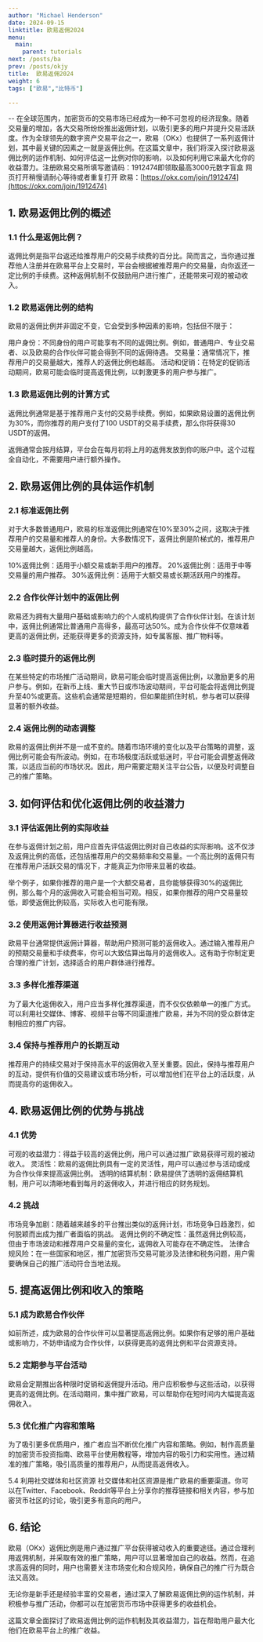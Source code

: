 ```yaml
---
author: "Michael Henderson"
date: 2024-09-15
linktitle: 欧易返佣2024
menu:
  main:
    parent: tutorials
next: /posts/ba
prev: /posts/okjy
title:  欧易返佣2024
weight: 6
tags: ["欧易","比特币"]

---
```



-- 在全球范围内，加密货币的交易市场已经成为一种不可忽视的经济现象。随着交易量的增加，各大交易所纷纷推出返佣计划，以吸引更多的用户并提升交易活跃度。作为全球领先的数字资产交易平台之一，欧易（OKx）也提供了一系列返佣计划，其中最关键的因素之一就是返佣比例。在这篇文章中，我们将深入探讨欧易返佣比例的运作机制、如何评估这一比例对你的影响，以及如何利用它来最大化你的收益潜力。注册欧易交易所填写邀请码：1912474即领取最高3000元数字盲盒
网页打开稍慢请耐心等待或者重复打开
欧易：[https://okx.com/join/1912474](https://okx.com/join/1912474)

## 1. 欧易返佣比例的概述
### 1.1 什么是返佣比例？
返佣比例是指平台返还给推荐用户的交易手续费的百分比。简而言之，当你通过推荐他人注册并在欧易平台上交易时，平台会根据被推荐用户的交易量，向你返还一定比例的手续费。这种返佣机制不仅鼓励用户进行推广，还能带来可观的被动收入。

### 1.2 欧易返佣比例的结构
欧易的返佣比例并非固定不变，它会受到多种因素的影响，包括但不限于：

用户身份：不同身份的用户可能享有不同的返佣比例。例如，普通用户、专业交易者、以及欧易的合作伙伴可能会得到不同的返佣待遇。
交易量：通常情况下，推荐用户的交易量越大，推荐人的返佣比例也越高。
活动和促销：在特定的促销活动期间，欧易可能会临时提高返佣比例，以刺激更多的用户参与推广。
### 1.3 欧易返佣比例的计算方式
返佣比例通常是基于推荐用户支付的交易手续费。例如，如果欧易设置的返佣比例为30%，而你推荐的用户支付了100 USDT的交易手续费，那么你将获得30 USDT的返佣。

返佣通常会按月结算，平台会在每月初将上月的返佣发放到你的账户中。这个过程全自动化，不需要用户进行额外操作。

## 2. 欧易返佣比例的具体运作机制
### 2.1 标准返佣比例
对于大多数普通用户，欧易的标准返佣比例通常在10%至30%之间，这取决于推荐用户的交易量和推荐人的身份。大多数情况下，返佣比例是阶梯式的，推荐用户交易量越大，返佣比例越高。

10%返佣比例：适用于小额交易或新手用户的推荐。
20%返佣比例：适用于中等交易量的用户推荐。
30%返佣比例：适用于大额交易或长期活跃用户的推荐。
### 2.2 合作伙伴计划中的返佣比例
欧易还为拥有大量用户基础或影响力的个人或机构提供了合作伙伴计划。在该计划中，返佣比例通常比普通用户高得多，最高可达50%。成为合作伙伴不仅意味着更高的返佣比例，还能获得更多的资源支持，如专属客服、推广物料等。

### 2.3 临时提升的返佣比例
在某些特定的市场推广活动期间，欧易可能会临时提高返佣比例，以激励更多的用户参与。例如，在新币上线、重大节日或市场波动期间，平台可能会将返佣比例提升至40%或更高。这些机会通常是短期的，但如果能抓住时机，参与者可以获得显著的额外收益。

### 2.4 返佣比例的动态调整
欧易的返佣比例并不是一成不变的。随着市场环境的变化以及平台策略的调整，返佣比例可能会有所波动。例如，在市场极度活跃或低迷时，平台可能会调整返佣政策，以适应当前的市场状况。因此，用户需要定期关注平台公告，以便及时调整自己的推广策略。

## 3. 如何评估和优化返佣比例的收益潜力
### 3.1 评估返佣比例的实际收益
在参与返佣计划之前，用户应首先评估返佣比例对自己收益的实际影响。这不仅涉及返佣比例的高低，还包括推荐用户的交易频率和交易量。一个高比例的返佣只有在推荐用户活跃交易的情况下，才能真正为你带来显著的收益。

举个例子，如果你推荐的用户是一个大额交易者，且你能够获得30%的返佣比例，那么每个月的返佣收入可能会相当可观。相反，如果你推荐的用户交易量较低，即使返佣比例较高，实际收入也可能有限。

### 3.2 使用返佣计算器进行收益预测
欧易平台通常提供返佣计算器，帮助用户预测可能的返佣收入。通过输入推荐用户的预期交易量和手续费率，你可以大致估算出每月的返佣收入。这有助于你制定更合理的推广计划，选择适合的用户群体进行推荐。

### 3.3 多样化推荐渠道
为了最大化返佣收入，用户应当多样化推荐渠道，而不仅仅依赖单一的推广方式。可以利用社交媒体、博客、视频平台等不同渠道推广欧易，并为不同的受众群体定制相应的推广内容。

### 3.4 保持与推荐用户的长期互动
推荐用户的持续交易对于保持高水平的返佣收入至关重要。因此，保持与推荐用户的互动，提供有价值的交易建议或市场分析，可以增加他们在平台上的活跃度，从而提高你的返佣收入。

## 4. 欧易返佣比例的优势与挑战
###  4.1 优势
可观的收益潜力：得益于较高的返佣比例，用户可以通过推广欧易获得可观的被动收入。
灵活性：欧易的返佣比例具有一定的灵活性，用户可以通过参与活动或成为合作伙伴来提高返佣比例。
透明的结算机制：欧易提供了透明的返佣结算机制，用户可以清晰地看到每月的返佣收入，并进行相应的财务规划。
###  4.2 挑战
市场竞争加剧：随着越来越多的平台推出类似的返佣计划，市场竞争日趋激烈，如何脱颖而出成为推广者面临的挑战。
返佣比例的不确定性：虽然返佣比例较高，但由于市场波动和推荐用户交易量的变化，返佣收入可能存在不确定性。
法律合规风险：在一些国家和地区，推广加密货币交易可能涉及法律和税务问题，用户需要确保自己的推广活动符合当地法规。
## 5. 提高返佣比例和收入的策略
### 5.1 成为欧易合作伙伴
如前所述，成为欧易的合作伙伴可以显著提高返佣比例。如果你有足够的用户基础或影响力，不妨申请成为合作伙伴，以获得更高的返佣比例和平台资源支持。

### 5.2 定期参与平台活动
欧易会定期推出各种限时促销和返佣提升活动。用户应积极参与这些活动，以获得更高的返佣比例。在活动期间，集中推广欧易，可以帮助你在短时间内大幅提高返佣收入。

### 5.3 优化推广内容和策略
为了吸引更多优质用户，推广者应当不断优化推广内容和策略。例如，制作高质量的加密货币投资指南、欧易平台使用教程等，增加内容的吸引力和实用性。通过精准的推广策略，吸引高质量的推荐用户，从而提高返佣收入。

5.4 利用社交媒体和社区资源
社交媒体和社区资源是推广欧易的重要渠道。你可以在Twitter、Facebook、Reddit等平台上分享你的推荐链接和相关内容，参与加密货币社区的讨论，吸引更多有意向的用户。

## 6. 结论
欧易（OKx）返佣比例是用户通过推广平台获得被动收入的重要途径。通过合理利用返佣机制，并采取有效的推广策略，用户可以显著增加自己的收益。然而，在追求高返佣的同时，用户也需要关注市场变化和合规风险，确保自己的推广行为既合法又高效。

无论你是新手还是经验丰富的交易者，通过深入了解欧易返佣比例的运作机制，并积极参与推广活动，你都可以在加密货币市场中获得更多的收益机会。

这篇文章全面探讨了欧易返佣比例的运作机制及其收益潜力，旨在帮助用户最大化他们在欧易平台上的推广收益。